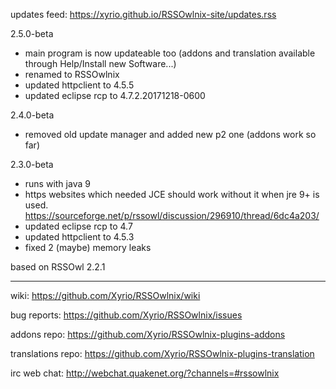 updates feed: https://xyrio.github.io/RSSOwlnix-site/updates.rss

2.5.0-beta
- main program is now updateable too (addons and translation available through Help/Install new Software...)
- renamed to RSSOwlnix
- updated httpclient to 4.5.5
- updated eclipse rcp to 4.7.2.20171218-0600

2.4.0-beta
- removed old update manager and added new p2 one (addons work so far)

2.3.0-beta
- runs with java 9
- https websites which needed JCE should work without it when jre 9+ is used. https://sourceforge.net/p/rssowl/discussion/296910/thread/6dc4a203/
- updated eclipse rcp to 4.7
- updated httpclient to 4.5.3
- fixed 2 (maybe) memory leaks

based on RSSOwl 2.2.1

---

wiki: https://github.com/Xyrio/RSSOwlnix/wiki

bug reports: https://github.com/Xyrio/RSSOwlnix/issues

addons repo: https://github.com/Xyrio/RSSOwlnix-plugins-addons

translations repo: https://github.com/Xyrio/RSSOwlnix-plugins-translation

irc web chat: http://webchat.quakenet.org/?channels=#rssowlnix

